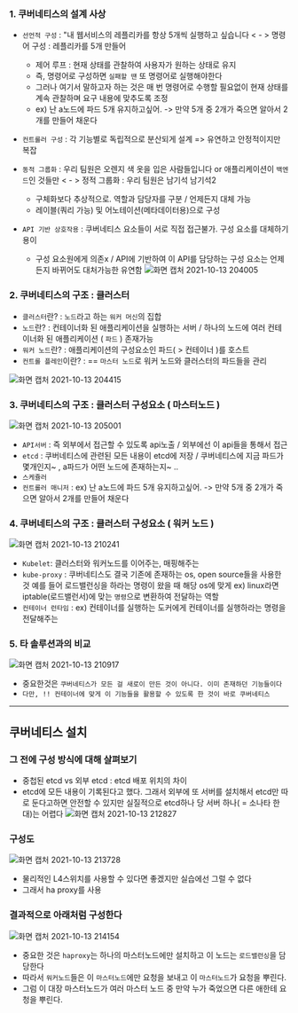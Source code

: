 ### 1. 쿠버네티스의 설계 사상
- `선언적 구성`  : "내 웹서비스의 레플리카를 항상 5개씩 실행하고 싶습니다 < - > 명령어 구성 : 레플리카를 5개 만들어
   - 제어 루프 : 현재 상태를 관찰하여 사용자가 원하는 상태로 유지
   - 즉, 명령어로 구성하면 `실패할 땐` 또 명령어로 실행해야한다
   - 그러나 여기서 말하고자 하는 것은 매 번 명령어로 수행할 필요없이 현재 상태를 계속 관찰하며 요구 내용에 맞추도록 조정
   - ex) 난 a노드에 파드 5개 유지하고싶어. -> 만약 5개 중 2개가 죽으면 알아서 2개를 만들어 채운다

- `컨트롤러 구성` : 각 기능별로 독립적으로 분산되게 설계 => 유연하고 안정적이지만 복잡
- `동적 그룹화` : 우리 팀원은 오렌지 색 옷을 입은 사람들입니다 or 애플리케이션이 `백엔드`인 것들만 < - > 정적 그룹화 : 우리 팀원은 남기석 남기석2
   - 구체화보다 추상적으로. 역할과 담당자를 구분 / 언제든지 대체 가능
   - 레이블(쿼리 가능) 및 어노테이션(메타데이터용)으로 구성

- `API 기반 상호작용` : 쿠버네티스 요소들이 서로 직접 접근불가. 구성 요소를 대체하기 용이
  - 구성 요소원에게 의존x  / API에 기반하여 이 API를 담당하는 구성 요소는 언제든지 바뀌어도 대처가능한 유연함 
![화면 캡처 2021-10-13 204005](https://user-images.githubusercontent.com/62214428/137125859-17f2b672-d51c-48fa-9118-37ab8f1a7467.png)


### 2. 쿠버네티스의 구조 : 클러스터
- `클러스터`란? : `노드`라고 하는 `워커 머신`의 집합
- `노드`란? : 컨테이너화 된 애플리케이션을 실행하는 서버  / 하나의 노드에 여러 컨테이너화 된 애플리케이션 ( `파드` ) 존재가능
- `워커 노드`란? : 애플리케이션의 구성요소인 파드( > 컨테이너 )를 호스트
- `컨트롤 플레인`이란? : == `마스터 노드`로 워커 노드와 클러스터의 파드들을 관리

![화면 캡처 2021-10-13 204415](https://user-images.githubusercontent.com/62214428/137126654-e427652f-cc29-4d5a-99b7-9ee5e144d745.png)


### 3. 쿠버네티스의 구조 : 클러스터 구성요소 ( 마스터노드 )
![화면 캡처 2021-10-13 205001](https://user-images.githubusercontent.com/62214428/137127162-187b997a-dd8f-48fc-930f-bca1d6f27440.png)
- `API서버` : 즉 외부에서 접근할 수 있도록 api노출 / 외부에선 이 api들을 통해서 접근
- `etcd` : 쿠버네티스에 관련된 모든 내용이 etcd에 저장 / 쿠버네티스에 지금 파드가 몇개인지~ , a파드가 어떤 노드에 존재하는지~ ..
- `스케쥴러` 
- `컨트롤러 매니저` : ex) 난 a노드에 파드 5개 유지하고싶어. -> 만약 5개 중 2개가 죽으면 알아서 2개를 만들어 채운다


### 4. 쿠버네티스의 구조 : 클러스터 구성요소 ( 워커 노드 )
![화면 캡처 2021-10-13 210241](https://user-images.githubusercontent.com/62214428/137128783-91b3253e-ee29-4004-9523-50de37afac91.png)
- `Kubelet`: 클러스터와 워커노드를 이어주는, 매핑해주는  
- `kube-proxy` : 쿠버네티스도 결국 기존에 존재하는 os, open source들을 사용한 것 예를 들어 로드밸런싱을 하라는 명령이 왔을 때 해당 os에 맞게 ex) linux라면 iptable(로드밸런서)에 맞는 `명령`으로 변환하여 전달하는 역할
- `컨테이너 런타임` : ex) 컨테이너를 실행하는 도커에게 컨테이너를 실행하라는 명령을 전달해주는


### 5. 타 솔루션과의 비교
![화면 캡처 2021-10-13 210917](https://user-images.githubusercontent.com/62214428/137129626-511096f4-8e49-401f-8bc3-df4dbaae5dbb.png)
- 중요한것은 `쿠버네티스가 모든 걸 새로이 만든 것이 아니다. 이미 존재하던 기능들이다`
- `다만, !! 컨테이너에 맞게 이 기능들을 활용할 수 있도록 한 것이 바로 쿠버네티스`


-------------
## 쿠버네티스 설치

### 그 전에 구성 방식에 대해 살펴보기
- 중첩된 etcd vs 외부 etcd : etcd 배포 위치의 차이
- etcd에 모든 내용이 기록된다고 했다. 그래서 외부에 또 서버를 설치해서 etcd만 따로 둔다고하면 안전할 수 있지만 실질적으로 etcd하나 당 서버 하나( = 소나타 한 대)는 어렵다
![화면 캡처 2021-10-13 212827](https://user-images.githubusercontent.com/62214428/137132233-cdf5a1f6-6531-4e68-ba1b-428a3c9a49fa.png)


### 구성도
![화면 캡처 2021-10-13 213728](https://user-images.githubusercontent.com/62214428/137133699-d0d8f95f-6ccc-44fa-8d73-2c93580a7a00.png)
- 물리적인 L4스위치를 사용할 수 있다면 좋겠지만 실습에선 그럴 수 없다
- 그래서 ha proxy를 사용

### 결과적으로 아래처럼 구성한다
![화면 캡처 2021-10-13 214154](https://user-images.githubusercontent.com/62214428/137134724-36b80d04-7859-416b-a925-c6b80865038a.png)
- 중요한 것은 `haproxy`는 하나의 마스터노드에만 설치하고 이 노드는 `로드밸런싱`을 담당한다
- 따라서 `워커노드`들은 이 `마스터노드`에만 요청을 보내고 이 `마스터노드`가 요청을 뿌린다.
- 그럼 이 대장 마스터노드가 여러 마스터 노드 중 만약 누가 죽었으면 다른 애한테 요청을 뿌린다.
